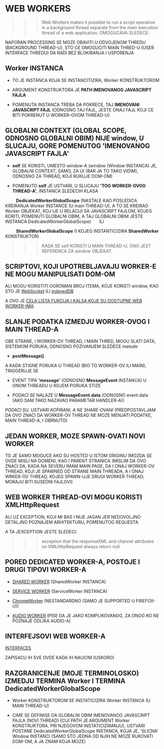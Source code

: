 # WEB WORKERS

>>> Web Workers makes it possible to run a script operation in a background thread separate from the main execution thread of a web application.
OMOGUCAVA SLEDECE:

NAPORAN PROCESSING SE MOZE OBAVITI U ODVOJENOM THREDU (BACKGROUND THREAD-U), STO CE OMOGUCITI MAIN THRED-U (USER INTERFACE THREDU) DA RADI BEZ BLOKIRANJA I USPORENJA

## Worker INSTANCA

- TO JE INSTANCA KOJA SE INSTANCITIZIRA, Worker KONSTRUKTOROM

- ARGUMENT KONSTRUKTORA JE **PATH IMENOVANOG JAVASCRIPT FAJLA**

- POMENUTA INSTANCA TREBA DA POKRECE, TAJ **IMENOVANI JAVASCRIPT FAJL** (ODNOSNO TAJ FAJL, JESTE ONAJ FAJL KOJI CE BITI POKRENUT U WORKER-OVOM THREAD-U)

## GLOBALNI CONTEXT (GLOBAL SCOPE, ODNOSNO GLOBALNI OBIM) NIJE window, U SLUCAJU, GORE POMENUTOG 'IMENOVANOG JAVASCRIPT FAJLA'

- **self** SE KORISTI, UMESTO window-A (window (Window INSTANCA) JE, GLOBALNI CONTEXT, SAMO, ZA UI (BAR JA TO TAKO VIDIM), ODNOSNO ZA THREAD, KOJI RUKUJE DOM-OM)

- POMENUTO **self** JE USTVARI, U SLUCAJU **'TOG WORKER-OVOG THREAD-A'**, INSTANCA SLEDECIH KLASA

&nbsp;&nbsp;&nbsp;&nbsp;&nbsp;&nbsp;&nbsp;&nbsp; **DedicatedWorkerGlobalScope** (NASTALE KAO POSLEDICA KREIRANJA Worker INSTANCE (U main THREAD-U), A TO SE KREIRAO Worker OBJEKAT, KOJ IJE U RELACIJI SA JAVASCRIPT FAJLOM, KOJEG KORITI, POMENUTI GLOBALNI OBIM, A TAJ GLOBALNI OBIM JESTE INSTANCA  DedicatedWorkerGlobalScope) &nbsp;&nbsp;&nbsp;&nbsp;&nbsp;   ILI

&nbsp;&nbsp;&nbsp;&nbsp;&nbsp;&nbsp;&nbsp;&nbsp; **SharedWorkerGlobalScope** (I KOJEG INSTANTICIZIRA **SharedWorker** KONSTRUKTOR)

>>>KADA SE self KORISTI U MAIN THREAD-U, ONO JEST REFERENCA ZA window OBJEKAT

## SCRIPTOVI, KOJI UPOTREBLJAVAJU WORKER-E NE MOGU MANIPULISATI DOM-OM

ALI MOGU KORISTITI OGROMAN BROJ ITEMA, KOJE KORISTI window, KAO STO JE [WebSocket](https://developer.mozilla.org/en-US/docs/Web/API/WebSockets_API) ILI [indexedDB](https://developer.mozilla.org/en-US/docs/Web/API/IndexedDB_API)

A OVO JE [CELA LISTA FUKCIJA I KALSA KOJE SU DOSTUPNE WEB WORKER-IMA](https://developer.mozilla.org/en-US/docs/Web/API/Web_Workers_API/Functions_and_classes_available_to_workers)

## SLANJE PODATKA IZMEDJU WORKER-OVOG I MAIN THREAD-A

OBE STRANE, I WORKER-OV THREAD, I MAIN THRED, MOGU SLATI DATA, SISTEMOM PORUKA, ODNOSNO POZIVANJEM SLEDECE metode

- **postMessage()**

A KADA STIGNE PORUKA U THREAD (BIO TO WORKER-OV ILI MAIN), TRIGGERUJE SE

- EVENT TIPA **'message'** (ODNOSNO **MessageEvent** INSTANCA) U ONOM THREADU U KOJEM PORUKA STIZE

- PODACI SE NALAZE U **MessageEvent.data** (ODNOSNO event.data (AKO SAM TAKO NAZAVAO PARAMETAR HANDLER-A))

*PODACI SU, USTVARI KOPIRANI, A NE SHARE-OVANI* (PREDPOSTAVLJAM DA OVO ZNACI DA WORKER-OV THREAD NE MOZE MENJATI PODATKE, MAIN THREAD-A, I OBRNUTO)

## JEDAN WORKER, MOZE SPAWN-OVATI NOVI WORKER

TO JE SAMO MOGUCE AKO SU HOSTED U ISTOM ORIGINU (MOZDA SE OVDE MISLI NA DOMEN), KAO I PARENT STRANICA (MISLIM DA OVO ZNACI DA, KADA NA SEVERU IMAM MAIN PAGE, DA I ONAJ WORKER-OV THREAD, KOJI JE SPAWNED OD STRANE MAIN THREADA, A I ONAJ WRKER-OV THREAD, KOJEG SPAWN-UJE DRUGI WORKER THREAD, MORAJU BITI SUSEDNI FAJLOVI)

## WEB WORKER THREAD-OVI MOGU KORISTI XMLHttpRequest

ALI UZ EXCEPTION, KOJI MI BAS I NIJE JASAN JER NEDOVOLJNO DETALJNO POZNAJEM ARHITEKTURU, POMENUTOG REQUESTA

A TA JEXCEPTION JESTE SLEDECI:

>>> exception that the responseXML and channel attributes on XMLHttpRequest always return null

## PORED DEDICATED WORKER-A, POSTOJE I DRUGI TIPOVI WORKER-A

- [SHARED WORKER](https://developer.mozilla.org/en-US/docs/Web/API/SharedWorker) (SharedWorker INSTANCA)

- [SERVICE WORKER](https://developer.mozilla.org/en-US/docs/Web/API/Service_Worker_API) (ServiceWorker INSTANCA)

- [ChromeWorker](https://developer.mozilla.org/en-US/docs/Mozilla/Gecko/Chrome/API/ChromeWorker) (NESTANDARDNO (SAMO JE SUPPORTED U FIREFOX-U))

- [AUDIO WORKER](https://developer.mozilla.org/en-US/docs/Web/API/Web_Audio_API#Audio_Workers) (PISE DA JE JAKO KOMPLIKOVANOG, ZA ONOG KO NE POZNAJE ODLIKA AUDIO-A)

## INTERFEJSOVI WEB WORKER-A

[INTERFACES](https://developer.mozilla.org/en-US/docs/Web/API/Web_Workers_API#Web_Worker_interfaces)

ZAPISACU IH SVE OVDE KADA IH NAUCIM (USKORO)

## RAZGRANICENJE (MOJE TERMINOLOSKO) IZMEDJU TERMINA Worker I TERMINA DedicatedWorkerGlobalScope

- Worker KONSTRUKTOROM SE INSTATICIZIRA Worker INSTANCA (U MAIN THREAD-U)

- CIME SE DEFINISE DA GLOBALNI OBIM IMENOVANOG JAVASCRIPT FAJLA (NOVI THREAD) (CIJI PATH JE ARGUMENT Worker KONSTRUKTORA, PRI NJEGOVOM INSTATICIZIRANJU), USTVARI POSTANE DedicatedWorkerGlobalScope INSTANCA, KOJA JE, 'SLICNA' Window INSTANCI (SAMO STO JEDNA OD NJIH NE MOZE RUKOVATI DOM-OM, A JA ZNAM KOJA MOZE)
